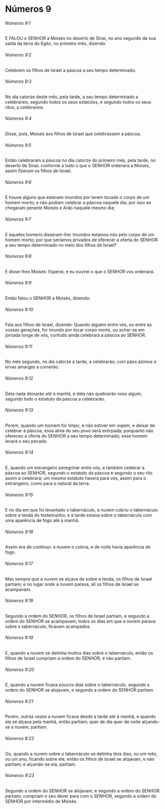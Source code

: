 # Números 9

###### Números 9:1

E FALOU o SENHOR a Moisés no deserto de Sinai, no ano segundo da sua saída da terra do Egito, no primeiro mês, dizendo:

###### Números 9:2

Celebrem os filhos de Israel a páscoa a seu tempo determinado.

###### Números 9:3

No dia catorze deste mês, pela tarde, a seu tempo determinado a celebrareis; segundo todos os seus estatutos, e segundo todos os seus ritos, a celebrareis.

###### Números 9:4

Disse, pois, Moisés aos filhos de Israel que celebrassem a páscoa.

###### Números 9:5

Então celebraram a páscoa no dia catorze do primeiro mês, pela tarde, no deserto de Sinai; conforme a tudo o que o SENHOR ordenara a Moisés, assim fizeram os filhos de Israel.

###### Números 9:6

E houve alguns que estavam imundos por terem tocado o corpo de um homem morto; e não podiam celebrar a páscoa naquele dia; por isso se chegaram perante Moisés e Arão naquele mesmo dia;

###### Números 9:7

E aqueles homens disseram-lhe: Imundos estamos nós pelo corpo de um homem morto; por que seríamos privados de oferecer a oferta do SENHOR a seu tempo determinado no meio dos filhos de Israel?

###### Números 9:8

E disse-lhes Moisés: Esperai, e eu ouvirei o que o SENHOR vos ordenará.

###### Números 9:9

Então falou o SENHOR a Moisés, dizendo:

###### Números 9:10

Fala aos filhos de Israel, dizendo: Quando alguém entre vós, ou entre as vossas gerações, for imundo por tocar corpo morto, ou achar-se em jornada longe de vós, contudo ainda celebrará a páscoa ao SENHOR.

###### Números 9:11

No mês segundo, no dia catorze à tarde, a celebrarão; com pães ázimos e ervas amargas a comerão.

###### Números 9:12

Dela nada deixarão até à manhã, e dela não quebrarão osso algum; segundo todo o estatuto da páscoa a celebrarão.

###### Números 9:13

Porém, quando um homem for limpo, e não estiver em viajem, e deixar de celebrar a páscoa, essa alma do seu povo será extirpada; porquanto não ofereceu a oferta do SENHOR a seu tempo determinado; esse homem levará o seu pecado.

###### Números 9:14

E, quando um estrangeiro peregrinar entre vós, e também celebrar a páscoa ao SENHOR, segundo o estatuto da páscoa e segundo o seu rito assim a celebrará; um mesmo estatuto haverá para vós, assim para o estrangeiro, como para o natural da terra.

###### Números 9:15

E no dia em que foi levantado o tabernáculo, a nuvem cobriu o tabernáculo sobre a tenda do testemunho; e à tarde estava sobre o tabernáculo com uma aparência de fogo até à manhã.

###### Números 9:16

Assim era de contínuo: a nuvem o cobria, e de noite havia aparência de fogo.

###### Números 9:17

Mas sempre que a nuvem se alçava de sobre a tenda, os filhos de Israel partiam; e no lugar onde a nuvem parava, ali os filhos de Israel se acampavam.

###### Números 9:18

Segundo a ordem do SENHOR, os filhos de Israel partiam, e segundo a ordem do SENHOR se acampavam; todos os dias em que a nuvem parava sobre o tabernáculo, ficavam acampados.

###### Números 9:19

E, quando a nuvem se detinha muitos dias sobre o tabernáculo, então os filhos de Israel cumpriam a ordem do SENHOR, e não partiam.

###### Números 9:20

E, quando a nuvem ficava poucos dias sobre o tabernáculo, segundo a ordem do SENHOR se alojavam, e segundo a ordem do SENHOR partiam.

###### Números 9:21

Porém, outras vezes a nuvem ficava desde a tarde até à manhã, e quando ela se alçava pela manhã, então partiam; quer de dia quer de noite alçando-se a nuvem, partiam.

###### Números 9:22

Ou, quando a nuvem sobre o tabernáculo se detinha dois dias, ou um mês, ou um ano, ficando sobre ele, então os filhos de Israel se alojavam, e não partiam; e alçando-se ela, partiam.

###### Números 9:23

Segundo a ordem do SENHOR se alojavam, e segundo a ordem do SENHOR partiam; cumpriam o seu dever para com o SENHOR, segundo a ordem do SENHOR por intermédio de Moisés.

